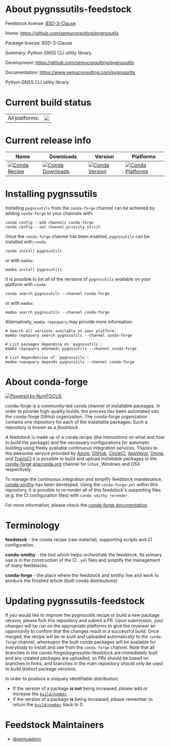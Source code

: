 About pygnssutils-feedstock
===========================

Feedstock license: [BSD-3-Clause](https://github.com/conda-forge/pygnssutils-feedstock/blob/main/LICENSE.txt)

Home: https://github.com/semuconsulting/pygnssutils

Package license: BSD-3-Clause

Summary: Python GNSS CLI utility library.

Development: https://github.com/semuconsulting/pygnssutils

Documentation: https://www.semuconsulting.com/pygnssutils

Python GNSS CLI utility library.

Current build status
====================


<table><tr><td>All platforms:</td>
    <td>
      <a href="https://dev.azure.com/conda-forge/feedstock-builds/_build/latest?definitionId=21083&branchName=main">
        <img src="https://dev.azure.com/conda-forge/feedstock-builds/_apis/build/status/pygnssutils-feedstock?branchName=main">
      </a>
    </td>
  </tr>
</table>

Current release info
====================

| Name | Downloads | Version | Platforms |
| --- | --- | --- | --- |
| [![Conda Recipe](https://img.shields.io/badge/recipe-pygnssutils-green.svg)](https://anaconda.org/conda-forge/pygnssutils) | [![Conda Downloads](https://img.shields.io/conda/dn/conda-forge/pygnssutils.svg)](https://anaconda.org/conda-forge/pygnssutils) | [![Conda Version](https://img.shields.io/conda/vn/conda-forge/pygnssutils.svg)](https://anaconda.org/conda-forge/pygnssutils) | [![Conda Platforms](https://img.shields.io/conda/pn/conda-forge/pygnssutils.svg)](https://anaconda.org/conda-forge/pygnssutils) |

Installing pygnssutils
======================

Installing `pygnssutils` from the `conda-forge` channel can be achieved by adding `conda-forge` to your channels with:

```
conda config --add channels conda-forge
conda config --set channel_priority strict
```

Once the `conda-forge` channel has been enabled, `pygnssutils` can be installed with `conda`:

```
conda install pygnssutils
```

or with `mamba`:

```
mamba install pygnssutils
```

It is possible to list all of the versions of `pygnssutils` available on your platform with `conda`:

```
conda search pygnssutils --channel conda-forge
```

or with `mamba`:

```
mamba search pygnssutils --channel conda-forge
```

Alternatively, `mamba repoquery` may provide more information:

```
# Search all versions available on your platform:
mamba repoquery search pygnssutils --channel conda-forge

# List packages depending on `pygnssutils`:
mamba repoquery whoneeds pygnssutils --channel conda-forge

# List dependencies of `pygnssutils`:
mamba repoquery depends pygnssutils --channel conda-forge
```


About conda-forge
=================

[![Powered by
NumFOCUS](https://img.shields.io/badge/powered%20by-NumFOCUS-orange.svg?style=flat&colorA=E1523D&colorB=007D8A)](https://numfocus.org)

conda-forge is a community-led conda channel of installable packages.
In order to provide high-quality builds, the process has been automated into the
conda-forge GitHub organization. The conda-forge organization contains one repository
for each of the installable packages. Such a repository is known as a *feedstock*.

A feedstock is made up of a conda recipe (the instructions on what and how to build
the package) and the necessary configurations for automatic building using freely
available continuous integration services. Thanks to the awesome service provided by
[Azure](https://azure.microsoft.com/en-us/services/devops/), [GitHub](https://github.com/),
[CircleCI](https://circleci.com/), [AppVeyor](https://www.appveyor.com/),
[Drone](https://cloud.drone.io/welcome), and [TravisCI](https://travis-ci.com/)
it is possible to build and upload installable packages to the
[conda-forge](https://anaconda.org/conda-forge) [anaconda.org](https://anaconda.org/)
channel for Linux, Windows and OSX respectively.

To manage the continuous integration and simplify feedstock maintenance,
[conda-smithy](https://github.com/conda-forge/conda-smithy) has been developed.
Using the ``conda-forge.yml`` within this repository, it is possible to re-render all of
this feedstock's supporting files (e.g. the CI configuration files) with ``conda smithy rerender``.

For more information, please check the [conda-forge documentation](https://conda-forge.org/docs/).

Terminology
===========

**feedstock** - the conda recipe (raw material), supporting scripts and CI configuration.

**conda-smithy** - the tool which helps orchestrate the feedstock.
                   Its primary use is in the construction of the CI ``.yml`` files
                   and simplify the management of *many* feedstocks.

**conda-forge** - the place where the feedstock and smithy live and work to
                  produce the finished article (built conda distributions)


Updating pygnssutils-feedstock
==============================

If you would like to improve the pygnssutils recipe or build a new
package version, please fork this repository and submit a PR. Upon submission,
your changes will be run on the appropriate platforms to give the reviewer an
opportunity to confirm that the changes result in a successful build. Once
merged, the recipe will be re-built and uploaded automatically to the
`conda-forge` channel, whereupon the built conda packages will be available for
everybody to install and use from the `conda-forge` channel.
Note that all branches in the conda-forge/pygnssutils-feedstock are
immediately built and any created packages are uploaded, so PRs should be based
on branches in forks, and branches in the main repository should only be used to
build distinct package versions.

In order to produce a uniquely identifiable distribution:
 * If the version of a package **is not** being increased, please add or increase
   the [``build/number``](https://docs.conda.io/projects/conda-build/en/latest/resources/define-metadata.html#build-number-and-string).
 * If the version of a package **is** being increased, please remember to return
   the [``build/number``](https://docs.conda.io/projects/conda-build/en/latest/resources/define-metadata.html#build-number-and-string)
   back to 0.

Feedstock Maintainers
=====================

* [@semuadmin](https://github.com/semuadmin/)

